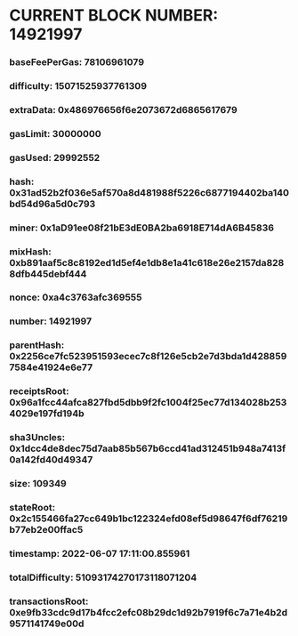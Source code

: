 # CURRENT BLOCK NUMBER: 14921997

### baseFeePerGas: 78106961079
### difficulty: 15071525937761309
### extraData: 0x486976656f6e2073672d6865617679
### gasLimit: 30000000
### gasUsed: 29992552
### hash: 0x31ad52b2f036e5af570a8d481988f5226c6877194402ba140bd54d96a5d0c793
### miner: 0x1aD91ee08f21bE3dE0BA2ba6918E714dA6B45836
### mixHash: 0xb891aaf5c8c8192ed1d5ef4e1db8e1a41c618e26e2157da8288dfb445debf444
### nonce: 0xa4c3763afc369555
### number: 14921997
### parentHash: 0x2256ce7fc523951593ecec7c8f126e5cb2e7d3bda1d4288597584e41924e6e77
### receiptsRoot: 0x96a1fcc44afca827fbd5dbb9f2fc1004f25ec77d134028b2534029e197fd194b
### sha3Uncles: 0x1dcc4de8dec75d7aab85b567b6ccd41ad312451b948a7413f0a142fd40d49347
### size: 109349
### stateRoot: 0x2c155466fa27cc649b1bc122324efd08ef5d98647f6df76219b77eb2e00ffac5
### timestamp: 2022-06-07 17:11:00.855961
### totalDifficulty: 51093174270173118071204
### transactionsRoot: 0xe9fb33cdc9d17b4fcc2efc08b29dc1d92b7919f6c7a71e4b2d9571141749e00d
